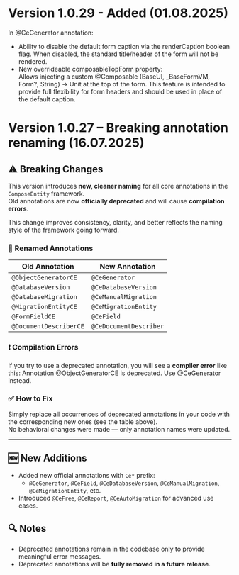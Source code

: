 # Version 1.0.29 - Added (01.08.2025)

In @CeGenerator annotation:

- Ability to disable the default form caption via the renderCaption boolean flag. When disabled, the standard title/header of the form will not be rendered.
- New overrideable composableTopForm property:  
  Allows injecting a custom @Composable (BaseUI, _BaseFormVM, Form?, String) -> Unit at the top of the form.
  This feature is intended to provide full flexibility for form headers and should be used in place of the default caption.

# Version 1.0.27 – Breaking annotation renaming (16.07.2025)

## ⚠️ Breaking Changes

This version introduces **new, cleaner naming** for all core annotations in the `ComposeEntity` framework.  
Old annotations are now **officially deprecated** and will cause **compilation errors**.

This change improves consistency, clarity, and better reflects the naming style of the framework going forward.

### 🔁 Renamed Annotations

| Old Annotation             | New Annotation            |
|----------------------------|----------------------------|
| `@ObjectGeneratorCE`       | `@CeGenerator`             |
| `@DatabaseVersion`         | `@CeDatabaseVersion`       |
| `@DatabaseMigration`       | `@CeManualMigration`       |
| `@MigrationEntityCE`       | `@CeMigrationEntity`       |
| `@FormFieldCE`             | `@CeField`                 |
| `@DocumentDescriberCE`     | `@CeDocumentDescriber`     |

### ❗ Compilation Errors

If you try to use a deprecated annotation, you will see a **compiler error** like this: Annotation @ObjectGeneratorCE is deprecated. Use @CeGenerator instead.


### ✅ How to Fix

Simply replace all occurrences of deprecated annotations in your code with the corresponding new ones (see the table above).  
No behavioral changes were made — only annotation names were updated.

---

## 🆕 New Additions

- Added new official annotations with `Ce*` prefix:  
  - `@CeGenerator`, `@CeField`, `@CeDatabaseVersion`, `@CeManualMigration`, `@CeMigrationEntity`, etc.
- Introduced `@CeFree`, `@CeReport`, `@CeAutoMigration` for advanced use cases.

## 🔍 Notes

- Deprecated annotations remain in the codebase only to provide meaningful error messages.
- Deprecated annotations will be **fully removed in a future release**.


